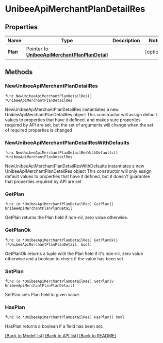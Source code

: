 # UnibeeApiMerchantPlanDetailRes

## Properties

Name | Type | Description | Notes
------------ | ------------- | ------------- | -------------
**Plan** | Pointer to [**UnibeeApiMerchantPlanPlanDetail**](UnibeeApiMerchantPlanPlanDetail.md) |  | [optional] 

## Methods

### NewUnibeeApiMerchantPlanDetailRes

`func NewUnibeeApiMerchantPlanDetailRes() *UnibeeApiMerchantPlanDetailRes`

NewUnibeeApiMerchantPlanDetailRes instantiates a new UnibeeApiMerchantPlanDetailRes object
This constructor will assign default values to properties that have it defined,
and makes sure properties required by API are set, but the set of arguments
will change when the set of required properties is changed

### NewUnibeeApiMerchantPlanDetailResWithDefaults

`func NewUnibeeApiMerchantPlanDetailResWithDefaults() *UnibeeApiMerchantPlanDetailRes`

NewUnibeeApiMerchantPlanDetailResWithDefaults instantiates a new UnibeeApiMerchantPlanDetailRes object
This constructor will only assign default values to properties that have it defined,
but it doesn't guarantee that properties required by API are set

### GetPlan

`func (o *UnibeeApiMerchantPlanDetailRes) GetPlan() UnibeeApiMerchantPlanPlanDetail`

GetPlan returns the Plan field if non-nil, zero value otherwise.

### GetPlanOk

`func (o *UnibeeApiMerchantPlanDetailRes) GetPlanOk() (*UnibeeApiMerchantPlanPlanDetail, bool)`

GetPlanOk returns a tuple with the Plan field if it's non-nil, zero value otherwise
and a boolean to check if the value has been set.

### SetPlan

`func (o *UnibeeApiMerchantPlanDetailRes) SetPlan(v UnibeeApiMerchantPlanPlanDetail)`

SetPlan sets Plan field to given value.

### HasPlan

`func (o *UnibeeApiMerchantPlanDetailRes) HasPlan() bool`

HasPlan returns a boolean if a field has been set.


[[Back to Model list]](../README.md#documentation-for-models) [[Back to API list]](../README.md#documentation-for-api-endpoints) [[Back to README]](../README.md)


